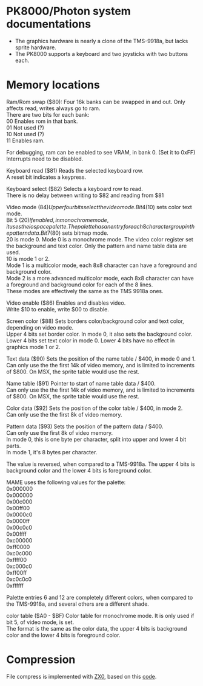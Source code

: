 # PK8000/Photon system documentations
* The graphics hardware is nearly a clone of the TMS-9918a, but lacks sprite hardware.
* The PK8000 supports a keyboard and two joysticks with two buttons each.

# Memory locations
Ram/Rom swap ($80): Four 16k banks can be swapped in and out. Only affects read, writes always go to ram.  
There are two bits for each bank:  
00 Enables rom in that bank.  
01 Not used (?)  
10 Not used (?)  
11 Enables ram.

For debugging, ram can be enabled to see VRAM, in bank 0. (Set it to 0xFF)  
Interrupts need to be disabled.

Keyboard read ($81)	Reads the selected keyboard row.  
A reset bit indicates a keypress.

Keyboard select ($82)	Selects a keyboard row to read.  
There is no delay between writing to $82 and reading from $81

Video mode ($84)	Upper four bits select the video mode.  
Bit 4 ($10) sets color text mode.  
Bit 5 ($20) If enabled, in monochrome mode, it uses the io space palette. The palette has an entry for each 8 character group in the pattern data.  
Bit 7 ($80) sets bitmap mode.  
20 is mode 0. Mode 0 is a monochrome mode. The video color register set the background and text color. Only the pattern and name table data are used.  
10 is mode 1 or 2.  
	Mode 1 is a multicolor mode, each 8x8 character can have a foreground and background color.  
	Mode 2 is a more advanced multicolor mode, each 8x8 character can have a foreground and background color for each of the 8 lines.  
These modes are effectively the same as the TMS 9918a ones.

Video enable ($86)	Enables and disables video.  
Write $10 to enable, write $00 to disable.

Screen color ($88)	Sets borders color/background color and text color, depending on video mode.  
Upper 4 bits set border color. In mode 0, it also sets the background color.  
Lower 4 bits set text color in mode 0. Lower 4 bits have no effect in graphics mode 1 or 2.

Text data ($90)	Sets the position of the name table / $400, in mode 0 and 1.  
Can only use the the first 14k of video memory, and is limited to increments of $800. On MSX, the sprite table would use the rest.

Name table ($91)	Pointer to start of name table data / $400.  
Can only use the the first 14k of video memory, and is limited to increments of $800. On MSX, the sprite table would use the rest.

Color data ($92)	Sets the position of the color table / $400, in mode 2.  
Can only use the the first 8k of video memory.

Pattern data ($93)	Sets the position of the pattern data / $400.  
Can only use the first 8k of video memory.  
In mode 0, this is one byte per character, split into upper and lower 4 bit parts.  
In mode 1, it's 8 bytes per character.

The value is reversed, when compared to a TMS-9918a. The upper 4 bits is background color and the lower 4 bits is foreground color.

MAME uses the following values for the palette:  
0x000000  
0x000000  
0x00c000  
0x00ff00  
0x0000c0  
0x0000ff  
0x00c0c0  
0x00ffff  
0xc00000  
0xff0000  
0xc0c000  
0xffff00  
0xc000c0  
0xff00ff  
0xc0c0c0  
0xffffff  

Palette entries 6 and 12 are completely different colors, when compared to the TMS-9918a, and several others are a different shade.

color table ($A0 - $BF)	Color table for monochrome mode. It is only used if bit 5, of video mode, is set.  
The format is the same as the color data, the upper 4 bits is background color and the lower 4 bits is foreground color.

# Compression
File compress is implemented with [ZX0](https://github.com/einar-saukas/ZX0), based on this [code](https://github.com/ivagorRetrocomp/DeZX).